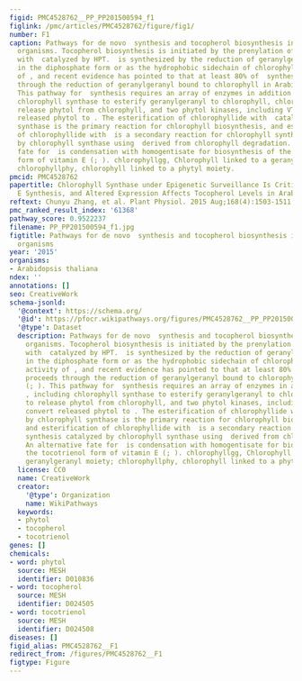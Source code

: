 ```yaml
---
figid: PMC4528762__PP_PP201500594_f1
figlink: /pmc/articles/PMC4528762/figure/fig1/
number: F1
caption: Pathways for de novo  synthesis and tocopherol biosynthesis in photosynthetic
  organisms. Tocopherol biosynthesis is initiated by the prenylation of homogentisate
  with  catalyzed by HPT.  is synthesized by the reduction of geranylgeranyl either
  in the diphosphate form or as the hydrophobic sidechain of chlorophyll by the activity
  of , and recent evidence has pointed to that at least 80% of  synthesis proceeds
  through the reduction of geranylgeranyl bound to chlorophyll in Arabidopsis (; ).
  This pathway for  synthesis requires an array of enzymes in addition to , including
  chlorophyll synthase to esterify geranylgeranyl to chlorophyll, chlorophyllase to
  release phytol from chlorophyll, and two phytol kinases, including VTE5, to convert
  released phytol to . The esterification of chlorophyllide with  catalyzed by chlorophyll
  synthase is the primary reaction for chlorophyll biosynthesis, and esterification
  of chlorophyllide with  is a secondary reaction for chlorophyll synthesis catalyzed
  by chlorophyll synthase using  derived from chlorophyll degradation. An alternative
  fate for  is condensation with homogentisate for biosynthesis of the tocotrienol
  form of vitamin E (; ). chlorophyllgg, Chlorophyll linked to a geranylgeranyl moiety;
  chlorophyllphy, chlorophyll linked to a phytyl moiety.
pmcid: PMC4528762
papertitle: Chlorophyll Synthase under Epigenetic Surveillance Is Critical for Vitamin
  E Synthesis, and Altered Expression Affects Tocopherol Levels in Arabidopsis.
reftext: Chunyu Zhang, et al. Plant Physiol. 2015 Aug;168(4):1503-1511.
pmc_ranked_result_index: '61368'
pathway_score: 0.9522237
filename: PP_PP201500594_f1.jpg
figtitle: Pathways for de novo  synthesis and tocopherol biosynthesis in photosynthetic
  organisms
year: '2015'
organisms:
- Arabidopsis thaliana
ndex: ''
annotations: []
seo: CreativeWork
schema-jsonld:
  '@context': https://schema.org/
  '@id': https://pfocr.wikipathways.org/figures/PMC4528762__PP_PP201500594_f1.html
  '@type': Dataset
  description: Pathways for de novo  synthesis and tocopherol biosynthesis in photosynthetic
    organisms. Tocopherol biosynthesis is initiated by the prenylation of homogentisate
    with  catalyzed by HPT.  is synthesized by the reduction of geranylgeranyl either
    in the diphosphate form or as the hydrophobic sidechain of chlorophyll by the
    activity of , and recent evidence has pointed to that at least 80% of  synthesis
    proceeds through the reduction of geranylgeranyl bound to chlorophyll in Arabidopsis
    (; ). This pathway for  synthesis requires an array of enzymes in addition to
    , including chlorophyll synthase to esterify geranylgeranyl to chlorophyll, chlorophyllase
    to release phytol from chlorophyll, and two phytol kinases, including VTE5, to
    convert released phytol to . The esterification of chlorophyllide with  catalyzed
    by chlorophyll synthase is the primary reaction for chlorophyll biosynthesis,
    and esterification of chlorophyllide with  is a secondary reaction for chlorophyll
    synthesis catalyzed by chlorophyll synthase using  derived from chlorophyll degradation.
    An alternative fate for  is condensation with homogentisate for biosynthesis of
    the tocotrienol form of vitamin E (; ). chlorophyllgg, Chlorophyll linked to a
    geranylgeranyl moiety; chlorophyllphy, chlorophyll linked to a phytyl moiety.
  license: CC0
  name: CreativeWork
  creator:
    '@type': Organization
    name: WikiPathways
  keywords:
  - phytol
  - tocopherol
  - tocotrienol
genes: []
chemicals:
- word: phytol
  source: MESH
  identifier: D010836
- word: tocopherol
  source: MESH
  identifier: D024505
- word: tocotrienol
  source: MESH
  identifier: D024508
diseases: []
figid_alias: PMC4528762__F1
redirect_from: /figures/PMC4528762__F1
figtype: Figure
---
```

